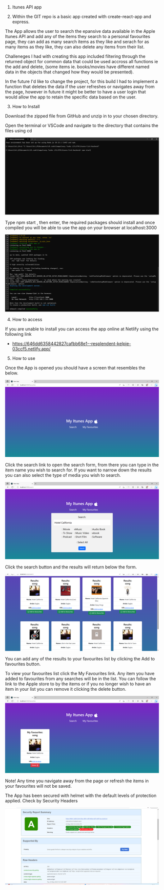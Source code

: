 1. Itunes API app

2. Within the GIT repo is a basic app created with create-react-app and express.

The App allows the user to search the epansive data available in the Apple Itunes API and add any of the
items they search to a personal favourites page, they can add as many search items as they like and serach 
for as many items as they like, they can also delete any items from their list.

Challeneges I had with creating this app included filtering through the returned object for common data that
could be used accross all functions ie the add and delete, (some items ie. books/movies have different
named data in the objects that changed how they would be presented).

In the future I'd like to change the project, for this build I had to implement a function that deletes the 
data if the user refreshes or navigates away from the page, however in future it might be better to have a user
login that would allow the app to retain the specific data based on the user.

3. How to Install

Download the zipped file from GitHub and unzip in to your chosen directory.

Open the terminal or VSCode and navigate to the directory that contains the files using cd

![terminal](Images/Screenshot%20(39).png)

Type npm start , then enter, the required packages should install and once compiled you will be able to use the app on your browser at localhost:3000

![Succrssful Compile](Images/Screenshot%20(40).png)

4. How to access

If you are unable to install you can access the app online at Netlify using the following link
- https://646dd6358442827cafbb68e1--resplendent-kelpie-03ccf5.netlify.app/

5. How to use

Once the App is opened you should have a screen that resembles the below. 

![Opening Screen](Images/Screenshot%20(41).png)

Click the search link to open the search form, from there you can type in the 
item name you wish to search for. If you want to narrow down the results you 
can also select the type of media you wish to search. 

![Search example](Images/Screenshot%20(44).png)

Click the search button and the results will return below the form. 

![results](Images/Screenshot%20(42).png)

You can add any of the results to your favourites list by clicking the 
Add to favourites button. 

To view your favourites list click the My Favourites link. 
Any item you have added to favourites from any searches will be in the list. 
You can follow the link to the Apple store to by the items or if you no 
longer wish to have an item in your list you can remove it clicking the
delete button. 

![Favourites](Images/Screenshot%20(43).png)

Note! Any time you navigate away from the page or refresh the items in your favourites 
will not be saved. 

The App has been secured with helmet with the default levels of protection applied.
Check by Security Headers

![Security Check](Images/Screenshot%20(45).png)


